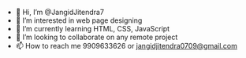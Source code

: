 - 👋 Hi, I’m @JangidJitendra7
- 👀 I’m interested in web page designing
- 🌱 I’m currently learning HTML, CSS, JavaScript
- 💞️ I’m looking to collaborate on any remote project
- 📫 How to reach me 9909633626 or jangidjitendra0709@gmail.com

<!---
JangidJitendra7/JangidJitendra7 is a ✨ special ✨ repository because its `README.md` (this file) appears on your GitHub profile.
You can click the Preview link to take a look at your changes.
--->
